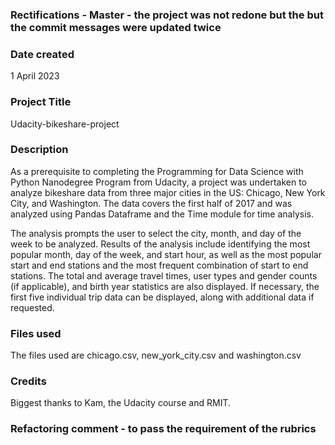 ### Rectifications - Master - the project was not redone but the but the commit messages were updated twice

### Date created
1 April 2023

### Project Title
Udacity-bikeshare-project

### Description
As a prerequisite to completing the Programming for Data Science with Python Nanodegree Program from Udacity, a project was undertaken to analyze bikeshare data from three major cities in the US: Chicago, New York City, and Washington. The data covers the first half of 2017 and was analyzed using Pandas Dataframe and the Time module for time analysis.

The analysis prompts the user to select the city, month, and day of the week to be analyzed. Results of the analysis include identifying the most popular month, day of the week, and start hour, as well as the most popular start and end stations and the most frequent combination of start to end stations. The total and average travel times, user types and gender counts (if applicable), and birth year statistics are also displayed. If necessary, the first five individual trip data can be displayed, along with additional data if requested.

### Files used
The files used are chicago.csv, new_york_city.csv and washington.csv

### Credits
Biggest thanks to Kam, the Udacity course and RMIT.

### Refactoring comment - to pass the requirement of the rubrics
